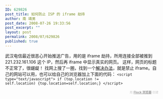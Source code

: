 ```yaml
---
ID: 629826
post_title: 如何防止 ISP 的 iframe 劫持
author: 南 靖男
post_date: 2008-07-26 19:33:56
post_excerpt: ""
layout: post
permalink: 2008/07/629826
published: true
---
```

武汉电信最近很恶心开始推送广告，用的是 iframe 劫持，所用连接全部被推到 221.232.161.106 这个 IP，然后再 iframe 中显示真实的网页。
这样，网页的标题不正常了，很龌龊！
找网上搜了一圈，找到一个<a href="http://protocosmos.blogbus.com/logs/24890367.html">解决办法</a>，就是禁止 iframe。自己的网站可以用，也可以给自己的浏览器加上下面的代码：
<code>&lt;script type="text/javascript"&gt;
if (top.location != self.location) {top.location=self.location;}
&lt;/script&gt;</code>
<p class="flockcredit" style="text-align: right; color: #cccccc; font-size: x-small">用 <a href="http://www.flock.com/blogged-with-flock" style="color: #999999; font-weight: bold" target="_new" title="Flock Browser">Flock 浏览器</a> 创建</p>